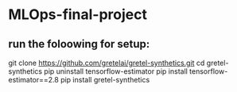 # MLOps-final-project

## run the foloowing for setup:
git clone https://github.com/gretelai/gretel-synthetics.git
cd gretel-synthetics
pip uninstall tensorflow-estimator
pip install tensorflow-estimator==2.8
pip install gretel-synthetics

